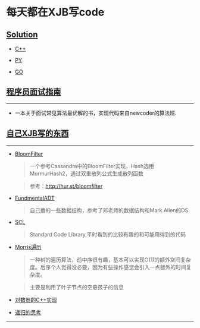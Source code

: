 # 每天都在XJB写code

## [Solution](Solution)

+ [C++](Solution/CPP)


+ [PY](Solution/PY)

+ [GO](Solution/sbgo)

## [程序员面试指南](CodingInterviewGuide)
---
+ 一本关于面试常见算法最优解的书，实现代码来自newcoder的算法班.

## [自己XJB写的东西](XJBX)
---

+ [BloomFilter](XJBX/Bloomfilter)

    > 一个参考Cassandra中的BloomFilter实现，Hash选用MurmurHash2，通过双重散列公式生成散列函数
    
    > 参考：http://hur.st/bloomfilter

+ [FundmentalADT](XJBX/FundementalADT)
    > 自己撸的一些数据结构，参考了邓老师的数据结构和Mark Allen的DS

+ [SCL](XJBX/SCL)
    > Standard Code Library,平时看到的比较有趣的和可能用得到的代码
+ [Morris遍历](XJBX/SCL/Graph/MorrisTraverse.hpp)
    > 一种树的遍历算法，前中序很有趣，基本可以实现O(1)的额外空间复杂度。后序个人觉得没必要，因为有些操作感觉会引入一点额外的时间复杂度。
    
    > 主要是利用了叶子节点的空悬孩子的信息
+ [对数器的C++实现](XJBX/comparing_figure_device.cpp)

+ [递归的思考](XJBX/recursion.h) 
---
